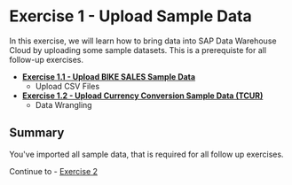 # Exercise 1 - Upload Sample Data
In this exercise, we will learn how to bring data into SAP Data Warehouse Cloud by uploading some sample datasets. This is a prerequiste for all follow-up exercises. 

- [**Exercise 1.1 - Upload BIKE SALES Sample Data**](exercises/ex1/upload-bike-sales)
   - Upload CSV Files 
- [**Exercise 1.2 - Upload Currency Conversion Sample Data (TCUR)**](exercises/ex1/upload-tcur)
   - Data Wrangling    


## Summary

You've imported all sample data, that is required for all follow up exercises.

Continue to - [Exercise 2](../ex2/README.md)

